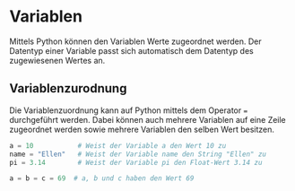 # Variablen
Mittels Python können den Variablen Werte zugeordnet werden. Der Datentyp einer Variable passt sich automatisch dem Datentyp des zugewiesenen Wertes an.

## Variablenzurodnung
Die Variablenzuordnung kann auf Python mittels dem Operator `=` durchgeführt werden. Dabei können auch mehrere Variablen auf eine Zeile zugeordnet werden sowie mehrere Variablen den selben Wert besitzen.

```python
a = 10           # Weist der Variable a den Wert 10 zu
name = "Ellen"   # Weist der Variable name den String "Ellen" zu
pi = 3.14        # Weist der Variable pi den Float-Wert 3.14 zu
````
```python
a = b = c = 69  # a, b und c haben den Wert 69
````

